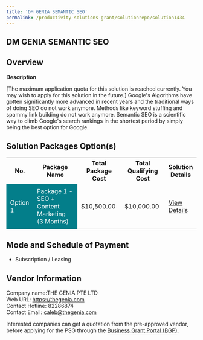 ```yaml
---
title: 'DM GENIA SEMANTIC SEO'
permalink: /productivity-solutions-grant/solutionrepo/solution1434
---
```


## DM GENIA SEMANTIC SEO

## Overview

**Description**

[The maximum application quota for this solution is reached currently. You may wish to apply for this solution in the future.] Google's Algorithms have gotten significantly more advanced in recent years and the traditional ways of doing SEO do not work anymore. Methods like keyword stuffing and spammy link building do not work anymore. Semantic SEO is a scientific way to climb Google's search rankings in the shortest period by simply being the best option for Google.

## Solution Packages Option(s)

<table>
<tr>
<th><b>No.</b></th>
<th><b>Package Name</b></th>
<th><b>Total Package Cost</b></th>
<th><b>Total Qualifying Cost</b></th>
<th><b>Solution Details</b></th>
</tr>
<tr>
<td style='padding: 10px; background-color: #037E8A; color: #FFFFFF;'>Option 1</td>
<td style='padding: 10px; background-color: #037E8A; color: #FFFFFF;'>Package 1 - SEO + Content Marketing (3 Months)</td>
<td style='padding: 10px;'>$10,500.00</td>
<td style='padding: 10px;'>$10,000.00</td>
<td style='padding: 10px;'><a href='/images/psg/The_Genia_Desensitised_Annex_3.pdf' target='_blank'>View Details</a></td>
</tr>
</table>

## Mode and Schedule of Payment

 - Subscription / Leasing

## Vendor Information

 Company name:THE GENIA PTE LTD<br>Web URL: https://thegenia.com <br>Contact Hotline: 82286874 <br>Contact Email: caleb@thegenia.com 

Interested companies can get a quotation from the pre-approved vendor, before applying for the PSG through the <a href='https://www.businessgrants.gov.sg/' target='_blank' rel='noopener'>Business Grant Portal (BGP)</a>.

<script src="/jquery/resize-tables.js"></script>
